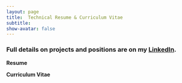 ```yaml
---
layout: page
title:  Technical Resume & Curriculum Vitae
subtitle:
show-avatar: false
---
```

### Full details on projects and positions are on my [LinkedIn](https://linkedin.com/in/jiahui-k-chen/).  

**Resume**
<object data="/img/resume_sep1.pdf" width="1000" height="1000" type='application/pdf'></object>

**Curriculum Vitae**
<object data="/img/cv_sep1.pdf" width="1000" height="1000" type='application/pdf'></object>
